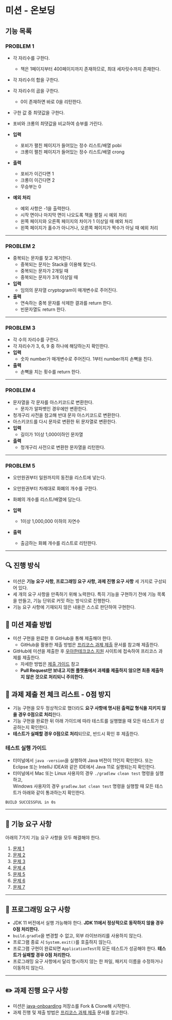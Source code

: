 # 미션 - 온보딩

## 기능 목록

### PROBLEM 1
- 각 자리수를 구한다. <br />
  - 책은 1페이지부터 400페이지까지 존재하므로, 최대 세자릿수까지 존재한다.
- 각 자리수의 합을 구한다. 
- 각 자리수의 곱을 구한다. 
  - 0이 존재하면 바로 0을 리턴한다.
- 구한 값 중 최댓값을 구한다. 
- 포비와 크롱의 최댓값을 비교하여 승부를 가린다. 

- **입력** 
  - 포비가 펼친 페이지가 들어있는 정수 리스트/배열 pobi
  - 크롱이 펼친 페이지가 들어있는 정수 리스트/배열 crong

- **출력** 
  - 포비가 이긴다면 1
  - 크롱이 이긴다면 2
  - 무승부는 0 
- **예외 처리** 
  - 예외 사항은 -1을 출력한다. 
  - 시작 면이나 마지막 면이 나오도록 책을 펼칠 시 예외 처리 
  - 왼쪽 페이지와 오른쪽 페이지의 차이가 1 이상일 때 예외 처리 
  - 왼쪽 페이지가 홀수가 아니거나, 오른쪽 페이지가 짝수가 아닐 때 예외 처리 

---

### PROBLEM 2
- 중복되는 문자를 찾고 제거한다.
  - 중복되는 문자는 Stack을 이용해 찾는다. 
  - 중복되는 문자가 2개일 때 
  - 중복되는 문자가 3개 이상일 때 
- **입력**
  - 임의의 문자열 cryptogram이 매개변수로 주어진다.
- **출력**
  - 연속하는 중복 문자를 삭제한 결과를 return 한다.
  - 빈문자열도 return 한다. 

---

### PROBLEM 3
- 각 수의 자리수를 구한다. 
- 각 자리수가 3, 6, 9 중 하나에 해당하는지 확인한다.
- **입력** 
  - 숫자 number가 매개변수로 주어진다. 1부터 number까지 손뼉을 친다. 
- **출력** 
  - 손뼉을 치는 횟수를 return 한다.
---
### PROBLEM 4
- 문자열을 각 문자를 아스키코드로 변환한다. 
  - 문자가 알파벳인 경우에만 변환한다. 
- 청개구리 사전을 참고해 반대 문자 아스키코드로 변환한다. 
- 아스키코드를 다시 문자로 변환한 뒤 문자열로 변환한다. 
- **입력**
  - 길이가 1이상 1,000이하인 문자열
- **출력**
  - 청개구리 사전으로 변환한 문자열을 리턴한다.
  
---
### PROBLEM 5
- 오만원권부터 일원까지의 동전을 리스트에 넣는다. 
- 오만원권부터 차례대로 화폐의 개수를 구한다. 
- 화폐의 개수를 리스트/배열에 담는다. 

- **입력**
  - 1이상 1,000,000 이하의 자연수
- **출력**
  - 출금하는 화폐 개수를 리스트로 리턴한다. 

---

## 🔍 진행 방식

- 미션은 **기능 요구 사항, 프로그래밍 요구 사항, 과제 진행 요구 사항** 세 가지로 구성되어 있다.
- 세 개의 요구 사항을 만족하기 위해 노력한다. 특히 기능을 구현하기 전에 기능 목록을 만들고, 기능 단위로 커밋 하는 방식으로 진행한다.
- 기능 요구 사항에 기재되지 않은 내용은 스스로 판단하여 구현한다.

## 📮 미션 제출 방법

- 미션 구현을 완료한 후 GitHub을 통해 제출해야 한다.
    - GitHub을 활용한 제출 방법은 [프리코스 과제 제출](https://github.com/woowacourse/woowacourse-docs/tree/master/precourse) 문서를 참고해
      제출한다.
- GitHub에 미션을 제출한 후 [우아한테크코스 지원](https://apply.techcourse.co.kr) 사이트에 접속하여 프리코스 과제를 제출한다.
    - 자세한 방법은 [제출 가이드](https://github.com/woowacourse/woowacourse-docs/tree/master/precourse#제출-가이드) 참고
    - **Pull Request만 보내고 지원 플랫폼에서 과제를 제출하지 않으면 최종 제출하지 않은 것으로 처리되니 주의한다.**

## 🚨 과제 제출 전 체크 리스트 - 0점 방지

- 기능 구현을 모두 정상적으로 했더라도 **요구 사항에 명시된 출력값 형식을 지키지 않을 경우 0점으로 처리**한다.
- 기능 구현을 완료한 뒤 아래 가이드에 따라 테스트를 실행했을 때 모든 테스트가 성공하는지 확인한다.
- **테스트가 실패할 경우 0점으로 처리**되므로, 반드시 확인 후 제출한다.

### 테스트 실행 가이드

- 터미널에서 `java -version`을 실행하여 Java 버전이 11인지 확인한다. 또는 Eclipse 또는 IntelliJ IDEA와 같은 IDE에서 Java 11로 실행되는지 확인한다.
- 터미널에서 Mac 또는 Linux 사용자의 경우 `./gradlew clean test` 명령을 실행하고,   
  Windows 사용자의 경우  `gradlew.bat clean test` 명령을 실행할 때 모든 테스트가 아래와 같이 통과하는지 확인한다.

```
BUILD SUCCESSFUL in 0s
```

---

## 🚀 기능 요구 사항
아래의 7가지 기능 요구 사항을 모두 해결해야 한다.

1. [문제 1](./docs/PROBLEM1.md)
2. [문제 2](./docs/PROBLEM2.md)
3. [문제 3](./docs/PROBLEM3.md)
4. [문제 4](./docs/PROBLEM4.md)
5. [문제 5](./docs/PROBLEM5.md)
6. [문제 6](./docs/PROBLEM6.md)
7. [문제 7](./docs/PROBLEM7.md)

---

## 🎯 프로그래밍 요구 사항

- JDK 11 버전에서 실행 가능해야 한다. **JDK 11에서 정상적으로 동작하지 않을 경우 0점 처리한다.**
- `build.gradle`을 변경할 수 없고, 외부 라이브러리를 사용하지 않는다.
- 프로그램 종료 시 `System.exit()`를 호출하지 않는다.
- 프로그램 구현이 완료되면 `ApplicationTest`의 모든 테스트가 성공해야 한다. **테스트가 실패할 경우 0점 처리한다.**
- 프로그래밍 요구 사항에서 달리 명시하지 않는 한 파일, 패키지 이름을 수정하거나 이동하지 않는다.

---

## ✏️ 과제 진행 요구 사항

- 미션은 [java-onboarding](https://github.com/woowacourse-precourse/java-onboarding) 저장소를 Fork & Clone해 시작한다.
- 과제 진행 및 제출 방법은 [프리코스 과제 제출](https://github.com/woowacourse/woowacourse-docs/tree/master/precourse) 문서를 참고한다.
